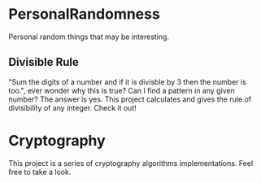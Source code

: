 # PersonalRandomness
Personal random things that may be interesting.

## Divisible Rule
"Sum the digits of a number and if it is divisble by 3 then the number is too.", ever wonder why this is true? Can I find a pattern in any given number? The answer is yes. This project calculates and gives the rule of divisibility of any integer. Check it out!

# Cryptography
This project is a series of cryptography algorithms implementations. Feel free to take a look.
